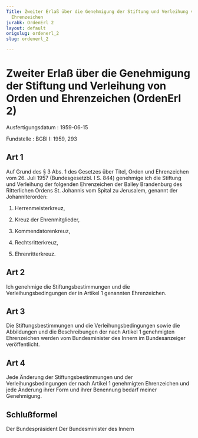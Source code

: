 ```yaml
---
Title: Zweiter Erlaß über die Genehmigung der Stiftung und Verleihung von Orden und
  Ehrenzeichen
jurabk: OrdenErl 2
layout: default
origslug: ordenerl_2
slug: ordenerl_2

---
```


# Zweiter Erlaß über die Genehmigung der Stiftung und Verleihung von Orden und Ehrenzeichen (OrdenErl 2)

Ausfertigungsdatum
:   1959-06-15

Fundstelle
:   BGBl I: 1959, 293

## Art 1

Auf Grund des § 3 Abs. 1 des Gesetzes über Titel, Orden und
Ehrenzeichen vom 26. Juli 1957 (Bundesgesetzbl. I S. 844) genehmige
ich die Stiftung und Verleihung der folgenden Ehrenzeichen der Balley
Brandenburg des Ritterlichen Ordens St. Johannis vom Spital zu
Jerusalem, genannt der Johanniterorden:

1.  Herrenmeisterkreuz,


2.  Kreuz der Ehrenmitglieder,


3.  Kommendatorenkreuz,


4.  Rechtsritterkreuz,


5.  Ehrenritterkreuz.

## Art 2

Ich genehmige die Stiftungsbestimmungen und die Verleihungsbedingungen
der in Artikel 1 genannten Ehrenzeichen.

## Art 3

Die Stiftungsbestimmungen und die Verleihungsbedingungen sowie die
Abbildungen und die Beschreibungen der nach Artikel 1 genehmigten
Ehrenzeichen werden vom Bundesminister des Innern im Bundesanzeiger
veröffentlicht.

## Art 4

Jede Änderung der Stiftungsbestimmungen und der Verleihungsbedingungen
der nach Artikel 1 genehmigten Ehrenzeichen und jede Änderung ihrer
Form und ihrer Benennung bedarf meiner Genehmigung.

## Schlußformel

Der Bundespräsident
Der Bundesminister des Innern

